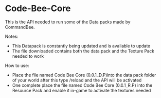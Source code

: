 # Code-Bee-Core

This is the API needed to run some of the Data packs made by CommandBee.


Notes:
- This Datapack is constantly being updated and is available to update
- The file downloaded contains both the data pack and the Texture Pack needed  to work


How to use:
- Place the file named Code Bee Core (0.0.1_D.P)into the data pack folder of your world after this type /reload and the API will be activated 
- One complete place the file named Code Bee Core (0.0.1_R.P) into the Resource Pack and enable it in-game to activate the textures needed
